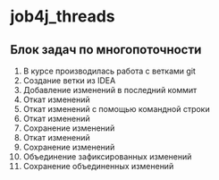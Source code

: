 # job4j_threads 

## Блок задач по многопоточности

1. В курсе производилась работа с ветками git
2. Создание ветки из IDEA
3. Добавление изменений в последний коммит
4. Откат изменений
5. Откат изменений с помощью командной строки
6. Откат изменений
7. Сохранение изменений
8. Откат изменений
9. Сохранение изменений
10. Объединение зафиксированных изменений 
11. Сохранение объединенных изменений 
